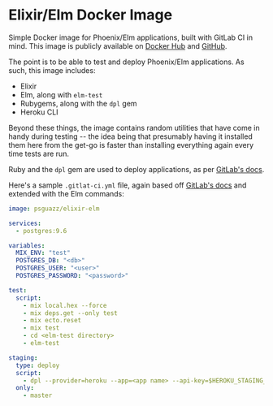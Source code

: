 # Elixir/Elm Docker Image

Simple Docker image for Phoenix/Elm applications, built with GitLab CI in mind.
This image is publicly available on [Docker Hub](https://hub.docker.com/r/psguazz/elixir-elm/) and [GitHub](https://github.com/psguazz/elixir-elm).

The point is to be able to test and deploy Phoenix/Elm applications. As such, this image includes:
* Elixir
* Elm, along with `elm-test`
* Rubygems, along with the `dpl` gem
* Heroku CLI

Beyond these things, the image contains random utilities that have come in handy during testing -- the idea being that presumably having it installed them here from the get-go is faster than installing everything again every time tests are run.

Ruby and the `dpl` gem are used to deploy applications, as per [GitLab's docs](https://docs.gitlab.com/ce/ci/examples/deployment/README.html).

Here's a sample `.gitlat-ci.yml` file, again based off [GitLab's docs](https://docs.gitlab.com/ee/ci/examples/test-phoenix-application.html#add-gitlab-ci-yml-file-to-project) and extended with the Elm commands:

````yaml
image: psguazz/elixir-elm

services:
  - postgres:9.6

variables:
  MIX_ENV: "test"
  POSTGRES_DB: "<db>"
  POSTGRES_USER: "<user>"
  POSTGRES_PASSWORD: "<password>"

test:
  script:
    - mix local.hex --force
    - mix deps.get --only test
    - mix ecto.reset
    - mix test
    - cd <elm-test directory>
    - elm-test

staging:
  type: deploy
  script:
    - dpl --provider=heroku --app=<app name> --api-key=$HEROKU_STAGING_API_KEY
  only:
    - master
````
